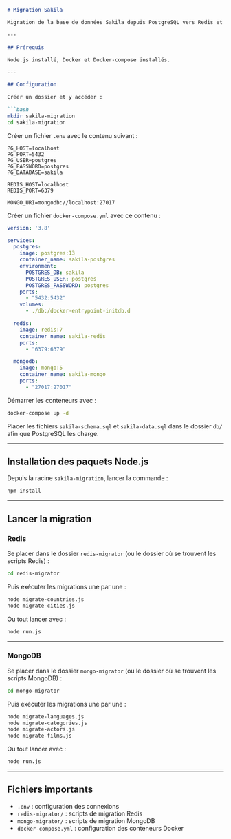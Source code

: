 ````markdown
# Migration Sakila

Migration de la base de données Sakila depuis PostgreSQL vers Redis et MongoDB avec Node.js.

---

## Prérequis

Node.js installé, Docker et Docker-compose installés.

---

## Configuration

Créer un dossier et y accéder :

```bash
mkdir sakila-migration
cd sakila-migration
````

Créer un fichier `.env` avec le contenu suivant :

```env
PG_HOST=localhost
PG_PORT=5432
PG_USER=postgres
PG_PASSWORD=postgres
PG_DATABASE=sakila

REDIS_HOST=localhost
REDIS_PORT=6379

MONGO_URI=mongodb://localhost:27017
```

Créer un fichier `docker-compose.yml` avec ce contenu :

```yaml
version: '3.8'

services:
  postgres:
    image: postgres:13
    container_name: sakila-postgres
    environment:
      POSTGRES_DB: sakila
      POSTGRES_USER: postgres
      POSTGRES_PASSWORD: postgres
    ports:
      - "5432:5432"
    volumes:
      - ./db:/docker-entrypoint-initdb.d

  redis:
    image: redis:7
    container_name: sakila-redis
    ports:
      - "6379:6379"

  mongodb:
    image: mongo:5
    container_name: sakila-mongo
    ports:
      - "27017:27017"
```

Démarrer les conteneurs avec :

```bash
docker-compose up -d
```

Placer les fichiers `sakila-schema.sql` et `sakila-data.sql` dans le dossier `db/` afin que PostgreSQL les charge.

---

## Installation des paquets Node.js

Depuis la racine `sakila-migration`, lancer la commande :

```bash
npm install
```

---

## Lancer la migration

### Redis

Se placer dans le dossier `redis-migrator` (ou le dossier où se trouvent les scripts Redis) :

```bash
cd redis-migrator
```

Puis exécuter les migrations une par une :

```bash
node migrate-countries.js
node migrate-cities.js
```

Ou tout lancer avec :

```bash
node run.js
```

---

### MongoDB

Se placer dans le dossier `mongo-migrator` (ou le dossier où se trouvent les scripts MongoDB) :

```bash
cd mongo-migrator
```

Puis exécuter les migrations une par une :

```bash
node migrate-languages.js
node migrate-categories.js
node migrate-actors.js
node migrate-films.js
```

Ou tout lancer avec :

```bash
node run.js
```

---

## Fichiers importants

* `.env` : configuration des connexions
* `redis-migrator/` : scripts de migration Redis
* `mongo-migrator/` : scripts de migration MongoDB
* `docker-compose.yml` : configuration des conteneurs Docker

```

